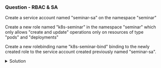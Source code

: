 ### Question - RBAC & SA

Create a service account named "seminar-sa" on the namespace "seminar"

Create a new role named "k8s-seminar" in the namespace "seminar" which only allows "create and update" operations only on resources of type "pods" and "deployments"

Create a new rolebinding name "k8s-seminar-bind" binding to the newly created role to the service account created previously named "seminar-sa".

<details close>
<summary> Solution</summary>
<br>
### Solution

- [RBAC K8s docs](https://kubernetes.io/docs/reference/access-authn-authz/rbac/)

#### 1 - Create a namespace

```sh

kubectl create ns seminar

```

#### 2 - Create service account

```sh

kubectl -n seminar create sa seminar-sa

```

#### 3 - Create role

```sh

kubectl -n seminar create role k8s-seminar --verb=create,update --resource=pods,deployments

```

#### 4 - Create rolebinding

```sh

kubectl -n seminar create rolebinding k8s-seminar-bind --role=k8s-seminar --serviceaccount=seminar:seminar-sa

```
</details>